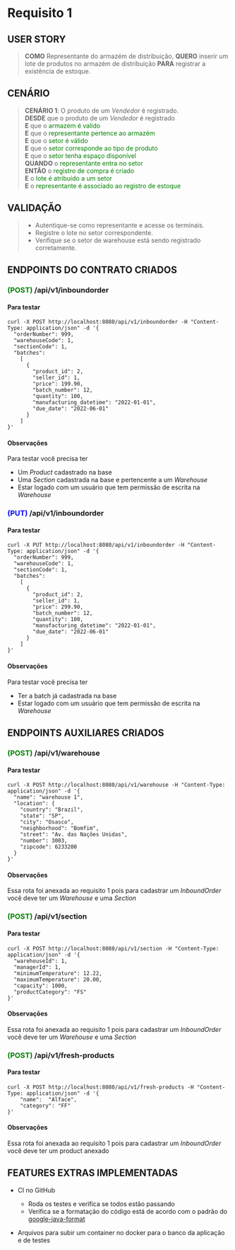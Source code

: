 # Requisito 1

## USER STORY
> **COMO** Representante do armazém de distribuição, **QUERO** inserir um lote de produtos no armazém de distribuição **PARA** registrar a existência de estoque.  

## CENÁRIO
> **CENÁRIO 1**: O produto de um _Vendedor_ é registrado.  
> **DESDE** que o produto de um _Vendedor_ é registrado  
> **E** que o <span style="color:green">armazém é valido</span>   
> **E** que o <span style="color:green">representante pertence ao armazém</span>  
> **E** que o <span style="color:green">setor é válido</span>   
> **E** que o <span style="color:green">setor corresponde ao tipo de produto</span>  
> **E** que o <span style="color:green">setor tenha espaço disponível</span>  
> **QUANDO** o <span style="color:green">representante entra no setor</span>  
> **ENTÃO** o <span style="color:green">registro de compra é criado</span>  
> **E** o <span style="color:green">lote é atribuído a um setor</span>  
> **E** o <span style="color:green">representante é associado ao registro de estoque</span>  


## VALIDAÇÃO
> - Autentique-se como representante e acesse os terminais.
> - Registre o lote no setor correspondente.
> - Verifique se o setor de warehouse está sendo registrado corretamente.

## ENDPOINTS DO CONTRATO CRIADOS

### <span style="color:green">(POST)</span> /api/v1/inboundorder 

#### Para testar

```shell
curl -X POST http://localhost:8080/api/v1/inboundorder -H "Content-Type: application/json" -d '{
  "orderNumber": 999,
  "warehouseCode": 1,
  "sectionCode": 1,    
  "batches": 
    [        
      {            
        "product_id": 2,            
        "seller_id": 1,            
        "price": 199.90,            
        "batch_number": 12,            
        "quantity": 100,            
        "manufacturing_datetime": "2022-01-01",            
        "due_date": "2022-06-01"        
      }    
    ]
}'
```
#### Observações 
Para testar você precisa ter
- Um _Product_ cadastrado na base
- Uma _Section_ cadastrada na base e pertencente a um _Warehouse_
- Estar logado com um usuário que tem permissão de escrita na _Warehouse_

### <span style="color:blue">(PUT)</span> /api/v1/inboundorder

#### Para testar

```shell
curl -X PUT http://localhost:8080/api/v1/inboundorder -H "Content-Type: application/json" -d '{
  "orderNumber": 999,
  "warehouseCode": 1,
  "sectionCode": 1,    
  "batches": 
    [        
      {            
        "product_id": 2,            
        "seller_id": 1,            
        "price": 299.90,            
        "batch_number": 12,            
        "quantity": 100,            
        "manufacturing_datetime": "2022-01-01",            
        "due_date": "2022-06-01"        
      }    
    ]
}'
```

#### Observações
Para testar você precisa ter
- Ter a batch já cadastrada na base 
- Estar logado com um usuário que tem permissão de escrita na _Warehouse_


## ENDPOINTS AUXILIARES CRIADOS

### <span style="color:green">(POST)</span> /api/v1/warehouse

#### Para testar

```shell
curl -X POST http://localhost:8080/api/v1/warehouse -H "Content-Type: application/json" -d '{
  "name": "warehouse 1",
  "location": {
    "country": "Brazil",
    "state": "SP",
    "city": "Osasco",
    "neighborhood": "Bomfim",
    "street": "Av. das Nações Unidas",
    "number": 3003,
    "zipcode": 6233200
  }
}'
```
#### Observações
Essa rota foi anexada ao requisito 1 pois para cadastrar um _InboundOrder_ você deve ter um _Warehouse_ e uma _Section_

### <span style="color:green">(POST)</span> /api/v1/section

#### Para testar

```shell
curl -X POST http://localhost:8080/api/v1/section -H "Content-Type: application/json" -d '{
  "warehouseId": 1,
  "managerId": 1,
  "minimumTemperature": 12.22,
  "maximumTemperature": 20.00,
  "capacity": 1000,
  "productCategory": "FS"
}'
```
#### Observações
Essa rota foi anexada ao requisito 1 pois para cadastrar um _InboundOrder_ você deve ter um _Warehouse_ e uma _Section_

### <span style="color:green">(POST)</span> /api/v1/fresh-products

#### Para testar

```shell
curl -X POST http://localhost:8080/api/v1/fresh-products -H "Content-Type: application/json" -d '{
    "name":  "Alface",
    "category": "FF"
}'
```
#### Observações
Essa rota foi anexada ao requisito 1 pois para cadastrar um _InboundOrder_ você deve ter um product anexado

## FEATURES EXTRAS IMPLEMENTADAS

- CI no GitHub
    - Roda os testes e verifica se todos estão passando
    - Verifica se a formatação do código está de acordo com o padrão do  [google-java-format](https://github.com/google/google-java-format)
  
- Arquivos para subir um container no docker para o banco da aplicação e de testes